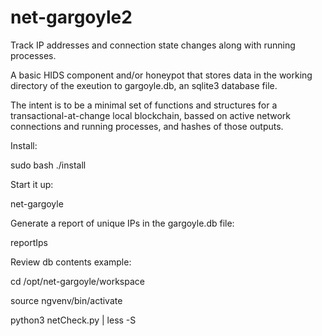 # net-gargoyle2

Track IP addresses and connection state changes along with running processes.

A basic HIDS component and/or honeypot that stores data in the working directory of the exeution to gargoyle.db, an sqlite3 database file.

The intent is to be a minimal set of functions and structures for a transactional-at-change local blockchain, bassed on active network connections and running processes, and hashes of those outputs.


Install:

sudo bash ./install


Start it up:

net-gargoyle


Generate a report of unique IPs in the gargoyle.db file:

reportIps



Review db contents example:

cd /opt/net-gargoyle/workspace

source ngvenv/bin/activate

python3 netCheck.py | less -S
